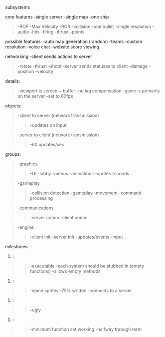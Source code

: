 subsystems


core features
-single server
-single map
-one ship
> -ROF
> -Max Velocity
> -ROR
-collision
-one bullet
-single resolution
-audio
> -hits
> -firing
> -thrust
-points



possible features:
-auto map generation (random)
-teams
-custom resolution
-voice chat
-website score viewing


networking
-client sends actions to server
> -rotate
> -thrust
> -shoot
-server sends statuses to client
> -damage
> -position
> -velocity

details:
> -viewport is screen + buffer
> -no lag compensation
> -game is primarily on the server
> -set to 60fps


objects:
> -client to server (network transmission)
> > -updates on input

> -server to client (network transmission)
> > -60 updates/sec




groups:

> -graphics
> > -UI
> > -lobby
> > -menus
> > -animations
> > -sprites
> > -sounds

> -gameplay
> > -collision detection
> > -gameplay
> > -movement
> > -command processing

> -communications
> > -server comm
> > -client comm

> -engine
> > -client init
> > -server init
> > -updates/events
> > -input

milestones:
  1. :
> > -executable
> > -each system should be stubbed in (empty functions)
> > -allows empty methods
  1. :
> > -some sprites
> > -75% written
> > -connects to a server
  1. :
> > -ugly
  1. :
> > -minimum function set working
> > -halfway through term